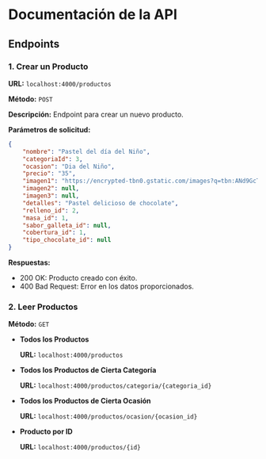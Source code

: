 # Documentación de la API

## Endpoints

### 1. Crear un Producto

**URL:** `localhost:4000/productos`

**Método:** `POST`

**Descripción:** Endpoint para crear un nuevo producto.

**Parámetros de solicitud:**

```json
{
    "nombre": "Pastel del día del Niño",
    "categoriaId": 3,
    "ocasion": "Dia del Niño",
    "precio": "35",
    "imagen1": "https://encrypted-tbn0.gstatic.com/images?q=tbn:ANd9GcTaMWE2PHElNz94NDwzwIywmsDbv2_VKp82xA&s",
    "imagen2": null,
    "imagen3": null,
    "detalles": "Pastel delicioso de chocolate",
    "relleno_id": 2,
    "masa_id": 1,
    "sabor_galleta_id": null,
    "cobertura_id": 1,
    "tipo_chocolate_id": null
}

```
**Respuestas:**

- 200 OK: Producto creado con éxito.
- 400 Bad Request: Error en los datos proporcionados.

### 2. Leer Productos
**Método:** `GET`
- **Todos los Productos**

    **URL:** `localhost:4000/productos`

- **Todos los Productos de Cierta Categoría**

    **URL:** `localhost:4000/productos/categoria/{categoria_id}`

- **Todos los Productos de Cierta Ocasión**

    **URL:** `localhost:4000/productos/ocasion/{ocasion_id}`

- **Producto por ID**

    **URL:** `localhost:4000/productos/{id}`

